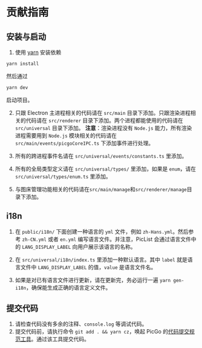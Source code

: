 # 贡献指南

## 安装与启动

1. 使用 [yarn](https://yarnpkg.com/) 安装依赖

```bash
yarn install
```

然后通过

```bash
yarn dev
```

启动项目。

2. 只跟 Electron 主进程相关的代码请在 `src/main` 目录下添加。只跟渲染进程相关的代码请在 `src/renderer` 目录下添加。两个进程都能使用的代码请在 `src/universal` 目录下添加。 **注意**：渲染进程没有 `Node.js` 能力，所有渲染进程需要用到 `Node.js` 模块相关的代码请在 `src/main/events/picgoCoreIPC.ts` 下添加事件进行处理。

3. 所有的跨进程事件名请在 `src/universal/events/constants.ts` 里添加。

4. 所有的全局类型定义请在 `src/universal/types/` 里添加，如果是 `enum`，请在 `src/universal/types/enum.ts` 里添加。

5. 与图床管理功能相关的代码请在`src/main/manage`和`src/renderer/manage`目录下添加。

## i18n

1. 在 `public/i18n/` 下面创建一种语言的 `yml` 文件，例如 `zh-Hans.yml`。然后参考 `zh-CN.yml` 或者 `en.yml` 编写语言文件。并注意，PicList 会通过语言文件中的 `LANG_DISPLAY_LABEL` 向用户展示该语言的名称。

2. 在 `src/universal/i18n/index.ts` 里添加一种默认语言。其中 `label` 就是语言文件中 `LANG_DISPLAY_LABEL` 的值，`value` 是语言文件名。

3. 如果是对已有语言文件进行更新，请在更新完，务必运行一遍 `yarn gen-i18n`，确保能生成正确的语言定义文件。

## 提交代码

1. 请检查代码没有多余的注释、`console.log` 等调试代码。
2. 提交代码前，请执行命令 `git add . && yarn cz`，唤起 PicGo 的[代码提交规范工具](https://github.com/PicGo/bump-version)。通过该工具提交代码。

